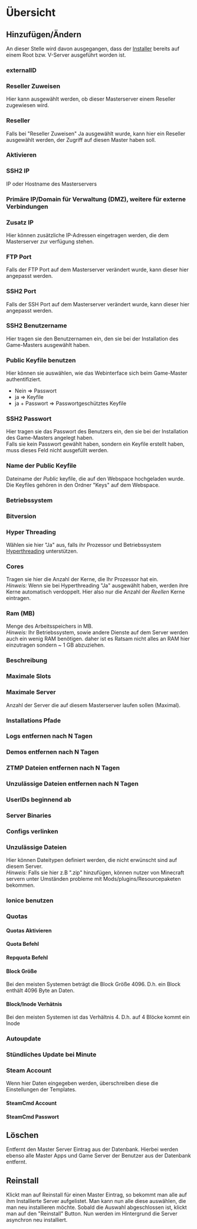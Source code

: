 # Übersicht

## Hinzufügen/Ändern

An dieser Stelle wird davon ausgegangen, dass der [Installer](/de/installation/game-root-server/) bereits auf einem Root bzw. V-Server ausgeführt worden ist.

### externalID

### Reseller Zuweisen

Hier kann ausgewählt werden, ob dieser Masterserver einem Reseller zugewiesen wird.

### Reseller

Falls bei "Reseller Zuweisen" Ja ausgewählt wurde, kann hier ein Reseller ausgewählt werden, der Zugriff auf diesen Master haben soll.

### Aktivieren

### SSH2 IP

IP oder Hostname des Masterservers

### Primäre IP/Domain für Verwaltung (DMZ), weitere für externe Verbindungen

### Zusatz IP

Hier können zusätzliche IP-Adressen eingetragen werden, die dem Masterserver zur verfügung stehen.

### FTP Port

Falls der FTP Port auf dem Masterserver verändert wurde, kann dieser hier angepasst werden.

### SSH2 Port

Falls der SSH Port auf dem Masterserver verändert wurde, kann dieser hier angepasst werden.

### SSH2 Benutzername

Hier tragen sie den Benutzernamen ein, den sie bei der Installation des Game-Masters ausgewählt haben.

### Public Keyfile benutzen

Hier können sie auswählen, wie das Webinterface sich beim Game-Master authentifiziert.
- Nein          => Passwort
- ja            => Keyfile
- ja + Passwort => Passwortgeschütztes Keyfile

### SSH2 Passwort

Hier tragen sie das Passwort des Benutzers ein, den sie bei der Installation des Game-Masters angelegt haben.  
Falls sie kein Passwort gewählt haben, sondern ein Keyfile erstellt haben, muss dieses Feld nicht ausgefüllt werden.

### Name der Public Keyfile

Dateiname der _Public_ keyfile, die auf den Webspace hochgeladen wurde.  
Die Keyfiles gehören in den Ordner "Keys" auf dem Webspace.

### Betriebssystem

### Bitversion

### Hyper Threading

Wählen sie hier "Ja" aus, falls ihr Prozessor und Betriebssystem [Hyperthreading](https://de.wikipedia.org/wiki/Hyper-Threading) unterstützen.

### Cores

Tragen sie hier die Anzahl der Kerne, die Ihr Prozessor hat ein.  
_Hinweis:_ Wenn sie bei Hyperthreading "Ja" ausgewählt haben, werden ihre Kerne automatisch verdoppelt. Hier also nur die Anzahl der _Reellen_ Kerne eintragen.

### Ram (MB)

Menge des Arbeitsspeichers in MB.  
_Hinweis:_ Ihr Betriebssystem, sowie andere Dienste auf dem Server werden auch ein wenig RAM benötigen. daher ist es Ratsam nicht alles an RAM hier einzutragen sondern ~ 1 GB abzuziehen.

### Beschreibung

### Maximale Slots

### Maximale Server

Anzahl der Server die auf diesem Masterserver laufen sollen (Maximal).

### Installations Pfade

### Logs entfernen nach N Tagen

### Demos entfernen nach N Tagen

### ZTMP Dateien entfernen nach N Tagen

### Unzulässige Dateien entfernen nach N Tagen

### UserIDs beginnend ab

### Server Binaries

### Configs verlinken

### Unzulässige Dateien

Hier können Dateitypen definiert werden, die nicht erwünscht sind auf diesem Server.    
_Hinweis:_ Falls sie hier z.B ".zip" hinzufügen, können nutzer von Minecraft servern unter Umständen probleme mit Mods/plugins/Resourcepaketen bekommen.

### Ionice benutzen

### Quotas

#### Quotas Aktivieren

#### Quota Befehl

#### Repquota Befehl

#### Block Größe

Bei den meisten Systemen beträgt die Block Größe 4096. D.h. ein Block enthält 4096 Byte an Daten.

#### Block/Inode Verhätnis

Bei den meisten Systemen ist das Verhältnis 4. D.h. auf 4 Blöcke kommt ein Inode

### Autoupdate

### Stündliches Update bei Minute

### Steam Account

Wenn hier Daten eingegeben werden, überschreiben diese die Einstellungen der Templates.

#### SteamCmd Account

#### SteamCmd Passwort

## Löschen

Entfernt den Master Server Eintrag aus der Datenbank. Hierbei werden ebenso alle Master Apps und Game Server der Benutzer aus der Datenbank entfernt.

## Reinstall

Klickt man auf Reinstall für einen Master Eintrag, so bekommt man alle auf ihm Installierte Server aufgelistet. Man kann nun alle diese auswählen, die man neu installieren möchte.
Sobald die Auswahl abgeschlossen ist, klickt man auf den "Reinstall" Button.
Nun werden im Hintergrund die Server asynchron neu installiert.